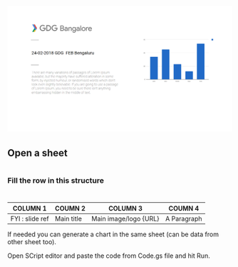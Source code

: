 [![Screenshot](screenshot.png)](screenshot.png)
----
## Open a sheet
#
### Fill the row in this structure 
#
| COLUMN 1 | COUMN 2 | COLUMN 3 | COUMN 4 |
| ------ | ------ | ------ | ------  |
| FYI : slide ref | Main title | Main image/logo {URL} | A Paragraph |

If needed you can generate a chart in the same sheet (can be data from other sheet too).

Open SCript editor and paste the code from Code.gs file and hit Run.


